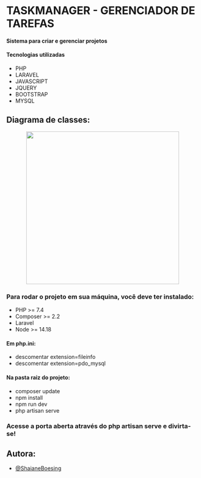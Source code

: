 # TASKMANAGER - GERENCIADOR DE TAREFAS
#### Sistema para criar e gerenciar projetos
#### Tecnologias utilizadas
- PHP 
- LARAVEL 
- JAVASCRIPT 
- JQUERY 
- BOOTSTRAP 
- MYSQL

## Diagrama de classes:
<p align="center"><a href="https://laravel.com" target="_blank"><img src="https://images2.imgbox.com/e1/23/FqHCaRGr_o.png" width="400"></a></p>


### Para rodar o projeto em sua máquina, você deve ter instalado:
- PHP >= 7.4
- Composer >= 2.2
- Laravel
- Node >= 14.18
#### Em php.ini:
- descomentar extension=fileinfo 
- descomentar extension=pdo_mysql
#### Na pasta raiz do projeto:
- composer update
- npm install
- npm run dev
- php artisan serve

### Acesse a porta aberta através do php artisan serve e divirta-se! 

## Autora:

- [@ShaianeBoesing](https://github.com/ShaianeBoesing)


